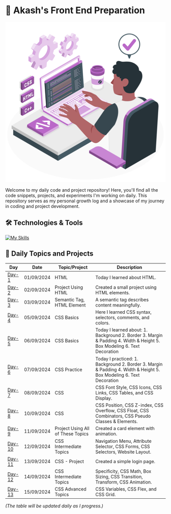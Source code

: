 # 🚀 Akash's Front End Preparation

![coding-gif](https://github.com/akashm01github/akashm01github/blob/main/img/Hand%20coding-amico.png)

Welcome to my daily code and project repository! Here, you'll find all the code snippets, projects, and experiments I'm working on daily. This repository serves as my personal growth log and a showcase of my journey in coding and project development.

## 🛠️ Technologies & Tools

[![My Skills](https://skillicons.dev/icons?i=html,css,javascript,figma,git,github,vscode&theme=light)](https://skillicons.dev)

## 📅 Daily Topics and Projects

| Day   | Date       | Topic/Project               | Description                                          |
|-------|------------|-----------------------------|------------------------------------------------------|
| [Day-1](https://github.com/akashm01github/Frontend-2024/tree/main/Day-1/1.%20HTML) | 01/09/2024 | HTML                        | Today I learned about HTML.                           |
| [Day-2](https://github.com/akashm01github/Frontend-2024/tree/main/Day-2) | 02/09/2024 | Project Using HTML           | Created a small project using HTML elements.          |
| [Day-3](https://github.com/akashm01github/Frontend-2024/tree/main/Day-3) | 03/09/2024 | Semantic Tag, HTML Element   | A semantic tag describes content meaningfully.        |
| [Day-4](https://github.com/akashm01github/Frontend-2024/tree/main/Day-4) | 05/09/2024 | CSS Basics                  | Here I learned CSS syntax, selectors, comments, and colors. |
| [Day-5](https://github.com/akashm01github/Frontend-2024/tree/main/Day-5) | 06/09/2024 | CSS Basics                  | Today I learned about: 1. Background 2. Border 3. Margin & Padding 4. Width & Height 5. Box Modeling 6. Text Decoration |
| [Day-6](https://github.com/akashm01github/Frontend-2024/tree/main/Day-6) | 07/09/2024 | CSS Practice                | Today I practiced: 1. Background 2. Border 3. Margin & Padding 4. Width & Height 5. Box Modeling 6. Text Decoration |
| [Day-7](https://github.com/akashm01github/Frontend-2024/tree/main/Day-7) | 08/09/2024 | CSS                         | CSS Font Style, CSS Icons, CSS Links, CSS Tables, and CSS Display. |
| [Day-8](https://github.com/akashm01github/Frontend-2024/tree/main/Day-8) | 10/09/2024 | CSS                         | CSS Position, CSS Z-index, CSS Overflow, CSS Float, CSS Combinators, CSS Pseudo Classes & Elements. |
| [Day-9](https://github.com/akashm01github/Frontend-2024/tree/main/Day-9) | 11/09/2024 | Project Using All of These Topics | Created a card element with animation. |
| [Day-10](https://github.com/akashm01github/Frontend-2024/tree/main/Day-10) | 12/09/2024 | CSS Intermediate Topics      | Navigation Menu, Attribute Selector, CSS Forms, CSS Selectors, Website Layout. |
| [Day-11](https://github.com/akashm01github/Frontend-2024/tree/main/Day-11) | 13/09/2024 | CSS - Project               | Created a simple login page. |
| [Day-12](https://github.com/akashm01github/Frontend-2024/tree/main/Day-12) | 14/09/2024 | CSS Intermediate Topics      | Specificity, CSS Math, Box Sizing, CSS Transition, Transform, CSS Animation. |
| [Day-13](https://github.com/akashm01github/Frontend-2024/tree/main/Day-13) | 15/09/2024 | CSS Advanced Topics          | CSS Variables, CSS Flex, and CSS Grid. |

_(The table will be updated daily as I progress.)_
